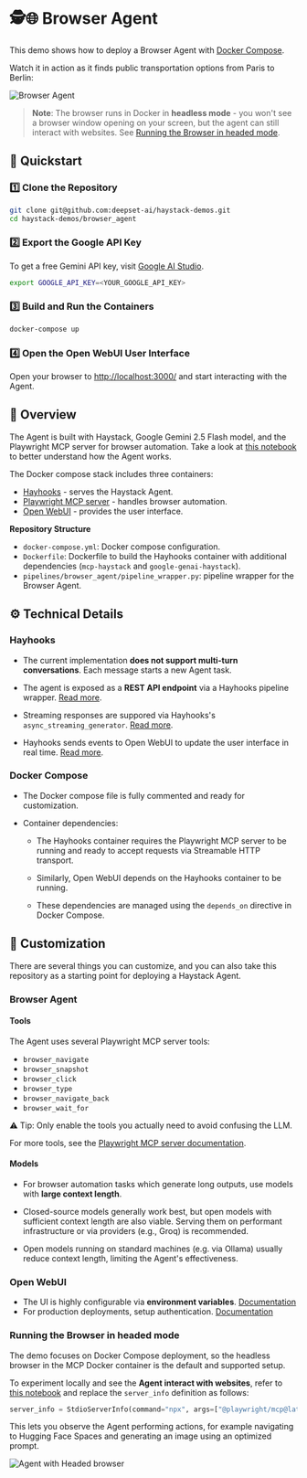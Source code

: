 # 🕵️🌐  Browser Agent

This demo shows how to deploy a Browser Agent with [Docker Compose](https://docs.docker.com/compose/).

Watch it in action as it finds public transportation options from Paris to Berlin:

![Browser Agent](video.gif)

> **Note**: The browser runs in Docker in **headless mode** - you won't see a browser window opening on your screen, but the agent can still interact with websites. See [Running the Browser in headed mode](#running-the-browser-in-headed-mode).


## 🚀 Quickstart

### 1️⃣ Clone the Repository
```sh
git clone git@github.com:deepset-ai/haystack-demos.git
cd haystack-demos/browser_agent
```

### 2️⃣ Export the Google API Key

To get a free Gemini API key, visit [Google AI Studio](https://ai.google.dev/studio).
```sh
export GOOGLE_API_KEY=<YOUR_GOOGLE_API_KEY>
```

### 3️⃣ Build and Run the Containers
```sh
docker-compose up
```


### 4️⃣ Open the Open WebUI User Interface
Open your browser to [http://localhost:3000/](http://localhost:3000/) and start interacting with the Agent.



## 📖 Overview
The Agent is built with Haystack, Google Gemini 2.5 Flash model, and the Playwright MCP server for browser automation.
Take a look at [this notebook](https://haystack.deepset.ai/cookbook/browser_agents) to better understand how the Agent works.

The Docker compose stack includes three containers:
- [Hayhooks](https://github.com/deepset-ai/hayhooks) - serves the Haystack Agent.
- [Playwright MCP server](https://github.com/microsoft/playwright-mcp) - handles browser automation.
- [Open WebUI](https://github.com/open-webui/open-webui) - provides the user interface.

**Repository Structure**
- `docker-compose.yml`: Docker compose configuration.
- `Dockerfile`: Dockerfile to build the Hayhooks container with additional dependencies (`mcp-haystack` and `google-genai-haystack`).
- `pipelines/browser_agent/pipeline_wrapper.py`: pipeline wrapper for the Browser Agent.


## ⚙️ Technical Details

### Hayhooks
- The current implementation **does not support multi-turn conversations**. Each message starts a new Agent task.

- The agent is exposed as a **REST API endpoint** via a Hayhooks pipeline wrapper. [Read more](https://github.com/deepset-ai/hayhooks?tab=readme-ov-file#deploy-an-agent).

- Streaming responses are suppored via Hayhooks's `async_streaming_generator`. [Read more](https://github.com/deepset-ai/hayhooks?tab=readme-ov-file#streaming-responses-in-openai-compatible-endpoints).

- Hayhooks sends events to Open WebUI to update the user interface in real time. [Read more](https://github.com/deepset-ai/hayhooks?tab=readme-ov-file#sending-open-webui-events-enhancing-the-user-experience).

### Docker Compose

- The Docker compose file is fully commented and ready for customization.

- Container dependencies:
    - The Hayhooks container requires the Playwright MCP server to be running and ready to accept requests via Streamable HTTP transport.

    - Similarly, Open WebUI depends on the Hayhooks container to be running.

    - These dependencies are managed using the `depends_on` directive in Docker Compose.

## 🔧 Customization

There are several things you can customize, and you can also take this repository as a starting point for deploying a Haystack Agent.


### Browser Agent

#### Tools
The Agent uses several Playwright MCP server tools:
- `browser_navigate`
- `browser_snapshot`
- `browser_click`
- `browser_type`
- `browser_navigate_back`
- `browser_wait_for`

⚠️ Tip: Only enable the tools you actually need to avoid confusing the LLM.

For more tools, see the [Playwright MCP server documentation](https://github.com/microsoft/playwright-mcp?tab=readme-ov-file#tools).

#### Models

- For browser automation tasks which generate long outputs, use models with **large context length**.

- Closed-source models generally work best, but open models with sufficient context length are also viable. Serving them on performant infrastructure or via providers (e.g., Groq) is recommended.

- Open models running on standard machines (e.g. via Ollama) usually reduce context length, limiting the Agent's effectiveness.

### Open WebUI
- The UI is highly configurable via **environment variables**. [Documentation](https://docs.openwebui.com/getting-started/env-configuration/)
- For production deployments, setup authentication. [Documentation](https://docs.openwebui.com/features/sso/)

### Running the Browser in headed mode

The demo focuses on Docker Compose deployment, so the headless browser in the MCP Docker container is the default and supported setup.

To experiment locally and see the **Agent interact with websites**, refer to [this notebook](https://haystack.deepset.ai/cookbook/browser_agents)
and replace the `server_info` definition as follows:

```python
server_info = StdioServerInfo(command="npx", args=["@playwright/mcp@latest"])
```

This lets you observe the Agent performing actions, for example navigating to Hugging Face Spaces and generating 
an image using an optimized prompt.

![Agent with Headed browser](headed_browser.gif)
